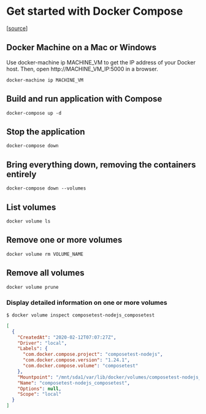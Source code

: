 # Get started with Docker Compose

[[source](https://docs.docker.com/compose/gettingstarted/)]

## Docker Machine on a Mac or Windows

Use docker-machine ip MACHINE_VM to get the IP address of your Docker host. Then, open http://MACHINE_VM_IP:5000 in a browser.

```
docker-machine ip MACHINE_VM
```

## Build and run application with Compose

```
docker-compose up -d
```

## Stop the application

```
docker-compose down
```

## Bring everything down, removing the containers entirely

```
docker-compose down --volumes
```

## List volumes

```
docker volume ls
```

## Remove one or more volumes

```
docker volume rm VOLUME_NAME
```

## Remove all volumes

```
docker volume prune
```

### Display detailed information on one or more volumes

```
$ docker volume inspect composetest-nodejs_composetest
```

```json
[
  {
    "CreatedAt": "2020-02-12T07:07:27Z",
    "Driver": "local",
    "Labels": {
      "com.docker.compose.project": "composetest-nodejs",
      "com.docker.compose.version": "1.24.1",
      "com.docker.compose.volume": "composetest"
    },
    "Mountpoint": "/mnt/sda1/var/lib/docker/volumes/composetest-nodejs_composetest/_data",
    "Name": "composetest-nodejs_composetest",
    "Options": null,
    "Scope": "local"
  }
]
```
